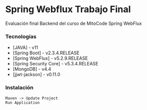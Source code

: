 # Spring Webflux Trabajo Final
Evaluación final Backend del curso de MitoCode Spring WebFlux

### Tecnologías

* [JAVA] - v11
* [Spring Boot] - v2.3.4.RELEASE
* [Spring WebFlux] - v5.2.9.RELEASE
* [Spring Security Core] - v5.3.4.RELEASE
* [MongoDB] - v4.4
* [jjwt-jackson] - v0.11.0


### Instalación

```
Maven -> Update Project
Run Application
```
